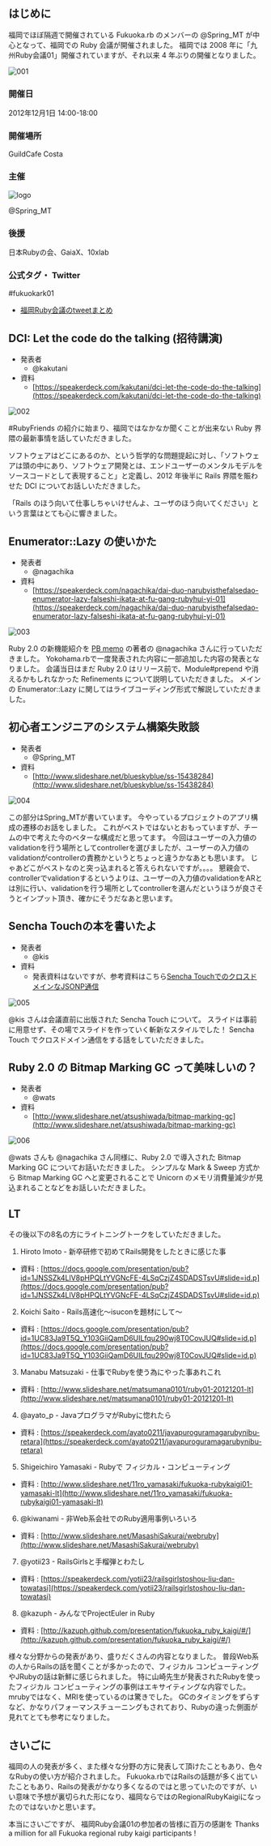 ## はじめに

福岡でほぼ隔週で開催されている Fukuoka.rb のメンバーの @Spring\_MT が中心となって、福岡での Ruby 会議が開催されました。
福岡では 2008 年に「九州Ruby会議01」開催されていますが、それ以来 4 年ぶりの開催となりました。

![001](fukuokarubykaigi01/001.jpg)

### 開催日

2012年12月1日 14:00-18:00

### 開催場所

GuildCafe Costa

### 主催

![logo](fukuokarubykaigi01/logo-300.jpg)

@Spring\_MT

### 後援

日本Rubyの会、GaiaX、10xlab

### 公式タグ・ Twitter

\#fukuokark01

* [福岡Ruby会議のtweetまとめ](http://togetter.com/li/416276)

## DCI: Let the code do the talking (招待講演)
* 発表者
    * @kakutani
* 資料
    * [https://speakerdeck.com/kakutani/dci-let-the-code-do-the-talking](https://speakerdeck.com/kakutani/dci-let-the-code-do-the-talking)

![002](fukuokarubykaigi01/002.jpg)

\#RubyFriends の紹介に始まり、福岡ではなかなか聞くことが出来ない Ruby 界隈の最新事情を話していただきました。

ソフトウェアはどこにあるのか、という哲学的な問題提起に対し、「ソフトウェアは頭の中にあり、ソフトウェア開発とは、エンドユーザーのメンタルモデルをソースコードとして表現すること」と定義し、2012 年後半に Rails 界隈を賑わせた DCI についてお話しいただきました。

「Rails のほう向いて仕事しちゃいけせんよ、ユーザのほう向いてください」という言葉はとても心に響きました。

## Enumerator::Lazy の使いかた

* 発表者
    * @nagachika
* 資料
    * [https://speakerdeck.com/nagachika/dai-duo-narubyisthefalsedao-enumerator-lazy-falseshi-ikata-at-fu-gang-rubyhui-yi-01](https://speakerdeck.com/nagachika/dai-duo-narubyisthefalsedao-enumerator-lazy-falseshi-ikata-at-fu-gang-rubyhui-yi-01)

![003](http://f367.oreoka.com/photos/269/medium.jpg?1362615368)

Ruby 2.0 の新機能紹介を [PB memo](http://d.hatena.ne.jp/nagachika/ "PB memo") の著者の @nagachika さんに行っていただきました。
Yokohama.rbで一度発表された内容に一部追加した内容の発表となりました。
会議当日はまだ Ruby 2.0 はリリース前で、Module#prepend や消えるかもしれなかった Refinements について説明していただきました。
メインの Enumerator::Lazy に関してはライブコーディング形式で解説していただきました。


## 初心者エンジニアのシステム構築失敗談

* 発表者
    * @Spring\_MT
* 資料
    * [http://www.slideshare.net/blueskyblue/ss-15438284](http://www.slideshare.net/blueskyblue/ss-15438284)

![004](http://f367.oreoka.com/photos/275/medium.jpg?1362615438)

この部分はSpring_MTが書いています。
今やっているプロジェクトのアプリ構成の遷移のお話をしました。
これがベストではないとおもっていますが、チームの中で考えた今のベターな構成だと思ってます。
今回はユーザーの入力値のvalidationを行う場所としてcontrollerを選びましたが、ユーザーの入力値のvalidationがcontrollerの責務かというとちょっと違うかなあとも思います。
じゃあどこがベストなのと突っ込まれると答えられないですが。。。。
懇親会で、controllerでvalidationするというよりは、ユーザーの入力値のvalidationをARとは別に行い、validationを行う場所としてcontrollerを選んだというほうが良さそうとインプット頂き、確かにそうだなあと思います。

## Sencha Touchの本を書いたよ

* 発表者
    * @kis
* 資料
    * 発表資料はないですが、参考資料はこちら[Sencha TouchでのクロスドメインなJSONP通信](http://d.hatena.ne.jp/nowokay/20121203#1354560806)

![005](http://f367.oreoka.com/photos/278/medium.jpg?1362615463)

@kis さんは会議直前に出版された Sencha Touch について。
スライドは事前に用意せず、その場でスライドを作っていく斬新なスタイルでした！
Sencha Touch でクロスドメイン通信をする話をしていただきました。


## Ruby 2.0 の Bitmap Marking GC って美味しいの？

* 発表者
    * @wats
* 資料
    * [http://www.slideshare.net/atsushiwada/bitmap-marking-gc](http://www.slideshare.net/atsushiwada/bitmap-marking-gc)

![006](http://f367.oreoka.com/photos/281/medium.jpg?1362615509)

@wats さんも @nagachika さん同様に、Ruby 2.0 で導入された Bitmap Marking GC についてお話いただきました。
シンプルな Mark & Sweep 方式から Bitmap Marking GC へと変更されることで Unicorn のメモリ消費量減少が見込まれることなどをお話しいただきました。

## LT

その後以下の8名の方にライトニングトークをしていただきました。

1. Hiroto Imoto - 新卒研修で初めてRails開発をしたときに感じた事
  * 資料 : [https://docs.google.com/presentation/pub?id=1JNSSZk4LlV8pHPQLtYVGNcFE-4LSqCzjZ4SDADSTsvU#slide=id.p](https://docs.google.com/presentation/pub?id=1JNSSZk4LlV8pHPQLtYVGNcFE-4LSqCzjZ4SDADSTsvU#slide=id.p)

2. Koichi Saito - Rails高速化〜isuconを題材にして〜
  * 資料 : [https://docs.google.com/presentation/pub?id=1UC83Ja9T5Q_Y103GiiQamD6UILfqu290wj8T0CovJUQ#slide=id.p](https://docs.google.com/presentation/pub?id=1UC83Ja9T5Q_Y103GiiQamD6UILfqu290wj8T0CovJUQ#slide=id.p)

3. Manabu Matsuzaki - 仕事でRubyを使う為にやった事あれこれ
  * 資料 : [http://www.slideshare.net/matsumana0101/ruby01-20121201-lt](http://www.slideshare.net/matsumana0101/ruby01-20121201-lt)

4. @ayato\_p - JavaプログラマがRubyに惚れたら
  * 資料 : [https://speakerdeck.com/ayato0211/javapuroguramagarubynibu-retara](https://speakerdeck.com/ayato0211/javapuroguramagarubynibu-retara)


5. Shigeichiro Yamasaki - Rubyで フィジカル・コンピューティング
  * 資料 : [http://www.slideshare.net/11ro_yamasaki/fukuoka-rubykaigi01-yamasaki-lt](http://www.slideshare.net/11ro_yamasaki/fukuoka-rubykaigi01-yamasaki-lt)

6. @kiwanami - 非Web系会社でのRuby適用事例いろいろ
  * 資料 : [http://www.slideshare.net/MasashiSakurai/webruby](http://www.slideshare.net/MasashiSakurai/webruby)

7. @yotii23 - RailsGirlsと手榴弾とわたし
  * 資料 : [https://speakerdeck.com/yotii23/railsgirlstoshou-liu-dan-towatasi](https://speakerdeck.com/yotii23/railsgirlstoshou-liu-dan-towatasi)

8. @kazuph - みんなでProjectEuler in Ruby
  * 資料 : [http://kazuph.github.com/presentation/fukuoka_ruby_kaigi/#/](http://kazuph.github.com/presentation/fukuoka_ruby_kaigi/#/)

様々な分野からの発表があり、盛りだくさんの内容となりました。
普段Web系の人からRailsの話を聞くことが多かったので、フィジカル コンピューティングやJRubyの話は新鮮に感じられました。
特に山崎先生が発表されたRubyを使ったフィジカル コンピューティングの事例はエキサイティングな内容でした。
mrubyではなく、MRIを使っているのは驚きでした。
GCのタイミングをずらすなど、かなりパフォーマンスチューニングもされており、Rubyの違った側面が見れてとても参考になりました。


## さいごに
福岡の人の発表が多く、また様々な分野の方に発表して頂けたこともあり、色々なRubyの使い方が紹介されました。
Fukuoka.rbではRailsの話題が多く出ていたこともあり、Railsの発表がかなり多くなるのではと思っていたのですが、いい意味で予想が裏切られた形になり、福岡ならではのRegionalRubyKaigiになったのではないかと思います。

本当にさいごですが、
福岡Ruby会議01の参加者の皆様に百万の感謝を
Thanks a million for all Fukuoka regional ruby kaigi participants !

